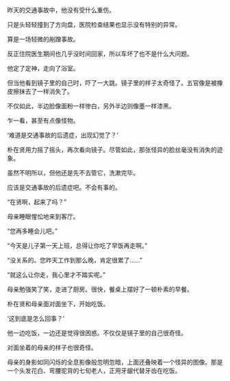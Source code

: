 昨天的交通事故中，他没有受什么重伤。

只是头轻轻撞到了方向盘，医院检查结果也显示没有特别的异常。

算是一场轻微的剐蹭事故。

反正住院医生期间也几乎没时间回家，所以车坏了也不是什么大问题。

他定了定神，走向了浴室。

但当他看到镜子里的自己时，吓了一大跳。镜子里的样子太奇怪了。五官像是被橡皮擦抹去了一样消失了。

不仅如此，半边脸像面粉一样惨白，另外半边则像墨一样漆黑。

乍一看，甚至有点像怪物。

‘难道是交通事故的后遗症，出现幻觉了？’

朴在贤用力摇了摇头，再次看向镜子。尽管如此，那张怪异的脸丝毫没有消失的迹象。

虽然不明所以，但他还是先不去管它，洗漱完毕。

应该是交通事故的后遗症吧。不会有事的。

“在贤啊，起来了吗？”

母亲睡眼惺忪地来到客厅。

“您再多睡会儿吧。”

“今天是儿子第一天上班，总得让你吃了早饭再走啊。”

“没关系的。您昨天工作到那么晚，肯定很累了……”

“就这么让你走，我心里才不踏实呢。”

母亲勉强笑了笑，走进了厨房。很快，餐桌上摆好了一顿朴素的早餐。

朴在贤和母亲面对面坐下，开始吃饭。

‘这到底是怎么回事？’

他一边吃饭，一边还是觉得很困惑。不仅仅是镜子里的自己很奇怪。

对面坐着的母亲的样子也很奇怪。

母亲的身影如同闪烁的全息影像般忽明忽暗，上面还叠映着一个怪异的图像。那是一个头发花白、弯腰驼背的七旬老人，正用牙龈代替牙齿在吃饭。